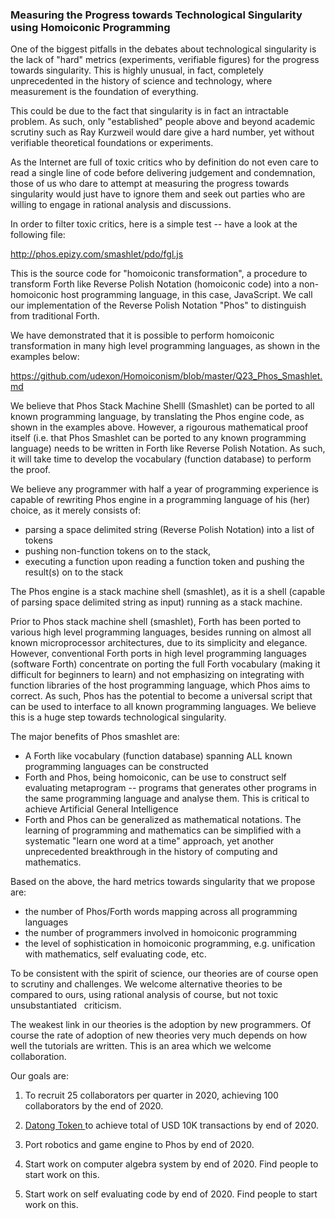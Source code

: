 ### Measuring the Progress towards Technological Singularity using Homoiconic Programming

One of the biggest pitfalls in the debates about technological singularity is the lack of "hard" metrics (experiments, verifiable figures) for the progress towards singularity. This is highly unusual, in fact, completely unprecedented in the history of science and technology, where measurement is the foundation of everything.

This could be due to the fact that singularity is in fact an intractable problem. As such, only "established" people above and beyond academic scrutiny such as Ray Kurzweil would dare give a hard number, yet without verifiable theoretical foundations or experiments.

As the Internet are full of toxic critics who by definition do not even care to read a single line of code before delivering judgement and condemnation, those of us who dare to attempt at measuring the progress towards singularity would just have to ignore them and seek out parties who are willing to engage in rational analysis and discussions.

In order to filter toxic critics, here is a simple test -- have a look at the following file:

http://phos.epizy.com/smashlet/pdo/fgl.js

This is the source code for "homoiconic transformation", a procedure to transform Forth like Reverse Polish Notation (homoiconic code) into a non-homoiconic host programming language, in this case, JavaScript. We call our implementation of the Reverse Polish Notation "Phos" to distinguish from traditional Forth.

We have demonstrated that it is possible to perform homoiconic transformation in many high level programming languages, as shown in the examples below:

https://github.com/udexon/Homoiconism/blob/master/Q23_Phos_Smashlet.md

We believe that Phos Stack Machine Shelll (Smashlet) can be ported to all known programming language, by translating the Phos engine code, as shown in the examples above. However, a rigourous mathematical proof itself (i.e. that Phos Smashlet can be ported to any known programming language) needs to be written in Forth like Reverse Polish Notation. As such, it will take time to develop the vocabulary (function database) to perform the proof.

We believe any programmer with half a year of programming experience is capable of rewriting Phos engine in a programming language of his (her) choice, as it merely consists of:
- parsing a space delimited string (Reverse Polish Notation) into a list of tokens
- pushing non-function tokens on to the stack,
- executing a function upon reading a function token and pushing the result(s) on to the stack

The Phos engine is a stack machine shell (smashlet), as it is a shell (capable of parsing space delimited string as input) running as a stack machine.

Prior to Phos stack machine shell (smashlet), Forth has been ported to various high level programming languages, besides running on almost all known microprocessor architectures, due to its simplicity and elegance. However, conventional Forth ports in high level programming languages (software Forth) concentrate on porting the full Forth vocabulary (making it difficult for beginners to learn) and not emphasizing on integrating with function libraries of the host programming language, which Phos aims to correct. As such, Phos has the potential to become a universal script that can be used to interface to all known programming languages. We believe this is a huge step towards technological singularity.

The major benefits of Phos smashlet are:
- A Forth like vocabulary (function database) spanning ALL known programming languages can be constructed
- Forth and Phos, being homoiconic, can be use to construct self evaluating metaprogram -- programs that generates other programs in the same programming language and analyse them. This is critical to achieve Artificial General Intelligence
- Forth and Phos can be generalized as mathematical notations. The learning of programming and mathematics can be simplified with a systematic "learn one word at a time" approach, yet another unprecedented breakthrough in the history of computing and mathematics.

Based on the above, the hard metrics towards singularity that we propose are:
- the number of Phos/Forth words mapping across all programming languages
- the number of programmers involved in homoiconic programming
- the level of sophistication in homoiconic programming, e.g. unification with mathematics, self evaluating code, etc.

To be consistent with the spirit of science, our theories are of course open to scrutiny and challenges. We welcome alternative theories to be compared to ours, using rational analysis of course, but not toxic unsubstantiated   criticism.

The weakest link in our theories is the adoption by new programmers. Of course the rate of adoption of new theories very much depends on how well the tutorials are written. This is an area which we welcome collaboration.

Our goals are:

1. To recruit 25 collaborators per quarter in 2020, achieving 100 collaborators by the end of 2020.

2. [ Datong Token ](https://github.com/udexon/DatongToken/blob/master/Datong_3_in_1.md) to achieve total of USD 10K transactions by end of 2020.

3. Port robotics and game engine to Phos by end of 2020.

4. Start work on computer algebra system by end of 2020. Find people to start work on this.

5. Start work on self evaluating code by end of 2020. Find people to start work on this.

